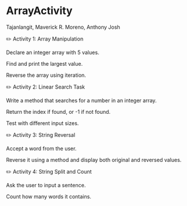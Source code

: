 # ArrayActivity
Tajanlangit, Maverick R. 
Moreno, Anthony Josh

✏️ Activity 1: Array Manipulation

Declare an integer array with 5 values.

Find and print the largest value.

Reverse the array using iteration.

✏️ Activity 2: Linear Search Task

Write a method that searches for a number in an integer array.

Return the index if found, or -1 if not found.

Test with different input sizes.

✏️ Activity 3: String Reversal

Accept a word from the user.

Reverse it using a method and display both original and reversed values.

✏️ Activity 4: String Split and Count

Ask the user to input a sentence.

Count how many words it contains.
